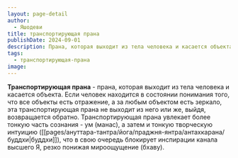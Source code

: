 ```yaml
---
layout: page-detail
author:
  - Яшодеви
title: транспортирующая прана
publishDate: 2024-09-01
description: Прана, которая выходит из тела человека и касается объекта. Если человек находится в состоянии понимания того, что все объекты есть отражение, а за любым объектом есть зеркало, эта транспортирующая прана не выходит из него или же, выйдя, возвращается обратно. Транспортирующая прана увлекает более тонкую часть сознания - ум (манас), а затем и тонкую творческую интуицию (буддхи), что в свою очередь блокирует инспирации канала высшего Я, резко понижая мироощущение (бхаву).
tags:
  - транспортирующая-прана
image:
---
```

**Транспортирующая прана** - прана, которая выходит из тела человека и касается объекта. Если человек находится в состоянии понимания того, что все объекты есть отражение, а за любым объектом есть зеркало, эта транспортирующая прана не выходит из него или же, выйдя, возвращается обратно. Транспортирующая прана увлекает более тонкую часть сознания - ум (манас), а затем и тонкую творческую интуицию ([[pages/ануттара-тантра/йога/праджня-янтра/антахкарана/буддхи|буддхи]]), что в свою очередь блокирует инспирации канала высшего Я, резко понижая мироощущение (бхаву).

